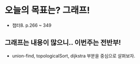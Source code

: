 # 오늘의 목표는? 그래프!
- 챕터8. p.266 ~ 349

## 그래프는 내용이 많으니.. 이번주는 전반부!
- union-find, topologicalSort, dijkstra 부분을 중심으로 살펴보자.
